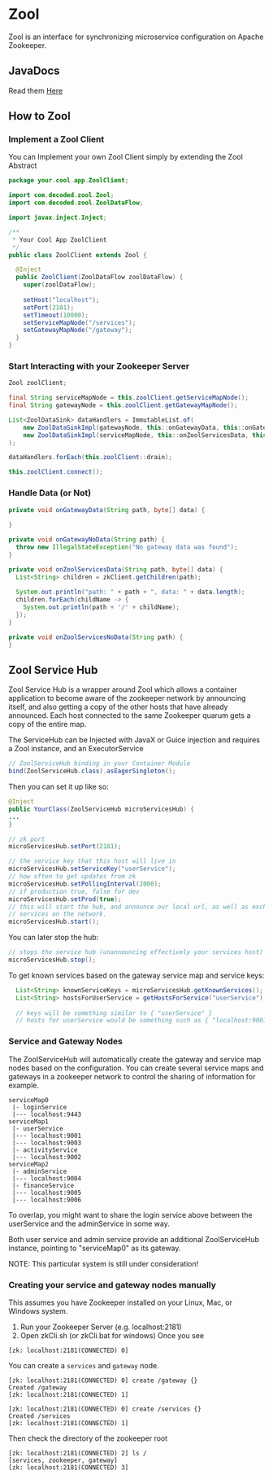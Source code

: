 # Zool
Zool is an interface for synchronizing microservice configuration on Apache Zookeeper.

## JavaDocs
Read them [Here](https://decoded4620.github.io/Zool/docs/javadoc/)

## How to Zool
### Implement a Zool Client
You can Implement your own Zool Client simply by extending the Zool Abstract

```java
package your.cool.app.ZoolClient;

import com.decoded.zool.Zool;
import com.decoded.zool.ZoolDataFlow;

import javax.inject.Inject;

/**
 * Your Cool App ZoolClient
 */
public class ZoolClient extends Zool {

  @Inject
  public ZoolClient(ZoolDataFlow zoolDataFlow) {
    super(zoolDataFlow);
 
    setHost("localhost");
    setPort(2181);
    setTimeout(10000);
    setServiceMapNode("/services");
    setGatewayMapNode("/gateway");
  }
}
```
### Start Interacting with your Zookeeper Server
```java
Zool zoolClient;

final String serviceMapNode = this.zoolClient.getServiceMapNode();
final String gatewayNode = this.zoolClient.getGatewayMapNode();

List<ZoolDataSink> dataHandlers = ImmutableList.of(
    new ZoolDataSinkImpl(gatewayNode, this::onGatewayData, this::onGatewayNoData),
    new ZoolDataSinkImpl(serviceMapNode, this::onZoolServicesData, this::onZoolServicesNoData)
);

dataHandlers.forEach(this.zoolClient::drain);

this.zoolClient.connect();
``` 

### Handle Data (or Not)
```java
private void onGatewayData(String path, byte[] data) {
  
}

private void onGatewayNoData(String path) {
  throw new IllegalStateException("No gateway data was found");
}

private void onZoolServicesData(String path, byte[] data) {
  List<String> children = zkClient.getChildren(path);
   
  System.out.println("path: " + path + ", data: " + data.length);
  children.forEach(childName -> {
    System.out.println(path + '/' + childName);
  });
}

private void onZoolServicesNoData(String path) {
}
```
## Zool Service Hub
Zool Service Hub is a wrapper around Zool which allows a container application to become aware of the zookeeper network by announcing itself, and also getting a copy of the other hosts that have already announced. Each host connected to the same Zookeeper quarum gets a copy of the entire map.  

The ServiceHub can be Injected with JavaX or Guice injection and requires a Zool instance, and an ExecutorService
```java
// ZoolServiceHub binding in your Container Module
bind(ZoolServiceHub.class).asEagerSingleton();
```
Then you can set it up like so:
```java
@Inject
public YourClass(ZoolServiceHub microServicesHub) {
...
}

// zk port
microServicesHub.setPort(2181);

// the service key that this host will live in
microServicesHub.setServiceKey("userService");
// how often to get updates from zk
microServicesHub.setPollingInterval(2000);
// if production true, false for dev
microServicesHub.setProd(true);
// this will start the hub, and announce our local url, as well as exchange for a copy of the other
// services on the network.
microServicesHub.start();
```

You can later stop the hub:
```java
// stops the service hub (unannouncing effectively your services host)
microServicesHub.stop();
```
To get known services based on the gateway service map and service keys:

```java
  List<String> knownServiceKeys = microServicesHub.getKnownServices();
  List<String> hostsForUserService = getHostsForService("userService");
  
  // keys will be something similar to { "userService" }
  // hosts for userService would be something such as { "localhost:9001", "localhost:9002" }
```
### Service and Gateway Nodes
The ZoolServiceHub will automatically create the gateway and service map nodes based on the
configuration. You can create several service maps and gateways in a zookeeper network to control
the sharing of information for example.
```
serviceMap0
 |- loginService
 |--- localhost:9443
serviceMap1
 |- userService
 |--- localhost:9001
 |--- localhost:9003
 |- activityService
 |--- localhost:9002
serviceMap2
 |- adminService
 |--- localhost:9004
 |- financeService
 |--- localhost:9005
 |--- localhost:9006
```
To overlap, you might want to share the login service above between the userService and the adminService in some way.


Both user service and admin service provide an additional ZoolServiceHub instance, pointing to "serviceMap0" as its gateway.

NOTE: This particular system is still under consideration!

### Creating your service and gateway nodes manually
This assumes you have Zookeeper installed on your Linux, Mac, or Windows system.
1. Run your Zookeeper Server (e.g. localhost:2181)
2. Open zkCli.sh (or zkCli.bat for windows)
Once you see

```[zk: localhost:2181(CONNECTED) 0]```

You can create a `services` and `gateway` node.

```
[zk: localhost:2181(CONNECTED) 0] create /gateway {}
Created /gateway
[zk: localhost:2181(CONNECTED) 1]

[zk: localhost:2181(CONNECTED) 0] create /services {}
Created /services
[zk: localhost:2181(CONNECTED) 1]
```

Then check the directory of the zookeeper root
```
[zk: localhost:2181(CONNECTED) 2] ls /
[services, zookeeper, gateway]
[zk: localhost:2181(CONNECTED) 3]
```

